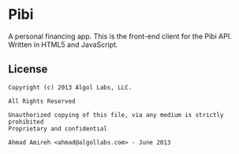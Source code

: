 # Pibi

A personal financing app. This is the front-end client for the Pibi API.
Written in HTML5 and JavaScript.

## License

```text
Copyright (c) 2013 Algol Labs, LLC.

All Rights Reserved

Unauthorized copying of this file, via any medium is strictly prohibited
Proprietary and confidential

Ahmad Amireh <ahmad@algollabs.com> - June 2013
```